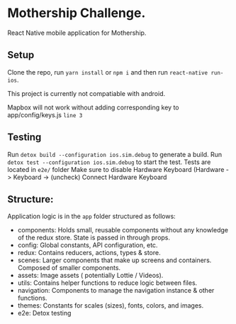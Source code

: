 # Mothership Challenge.

React Native mobile application for Mothership.

## Setup

Clone the repo, run `yarn install` or `npm i` and then run `react-native run-ios`.

This project is currently not compatiable with android.

Mapbox will not work without adding corresponding key to app/config/keys.js `line 3`

## Testing

Run `detox build --configuration ios.sim.debug` to generate a build.
Run `detox test --configuration ios.sim.debug` to start the test.
Tests are located in `e2e/` folder
Make sure to disable Hardware Keyboard (Hardware -> Keyboard -> (uncheck) Connect Hardware Keyboard

## Structure:

Application logic is in the `app` folder structured as follows:

- components: Holds small, reusable components without any knowledge of the redux store. State is passed in through props.
- config: Global constants, API configuration, etc.
- redux: Contains reducers, actions, types & store.
- scenes: Larger components that make up screens and containers. Composed of smaller components.
- assets: Image assets ( potentially Lottie / Videos).
- utils: Contains helper functions to reduce logic between files.
- navigation: Components to manage the navigation instance & other functions.
- themes: Constants for scales (sizes), fonts, colors, and images.
- e2e: Detox testing
